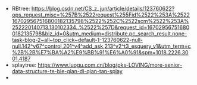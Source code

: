 + RBtree: https://blog.csdn.net/CS_z_jun/article/details/123760622?ops_request_misc=%257B%2522request%255Fid%2522%253A%2522167029567516800182135798%2522%252C%2522scm%2522%253A%252220140713.130102334..%2522%257D&request_id=167029567516800182135798&biz_id=0&utm_medium=distribute.pc_search_result.none-task-blog-2~all~top_click~default-1-123760622-null-null.142^v67^control,201^v4^add_ask,213^v2^t3_esquery_v1&utm_term=c%2B%2B%E7%BA%A2%E9%BB%91%E6%A0%91&spm=1018.2226.3001.4187
+ splaytree: https://www.luogu.com.cn/blog/pks-LOVING/more-senior-data-structure-te-bie-qian-di-qian-tan-splay
+ 